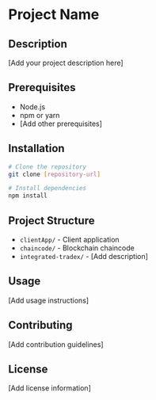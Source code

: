 # Project Name

## Description
[Add your project description here]

## Prerequisites
- Node.js
- npm or yarn
- [Add other prerequisites]

## Installation
```bash
# Clone the repository
git clone [repository-url]

# Install dependencies
npm install
```

## Project Structure
- `clientApp/` - Client application
- `chaincode/` - Blockchain chaincode
- `integrated-tradex/` - [Add description]

## Usage
[Add usage instructions]

## Contributing
[Add contribution guidelines]

## License
[Add license information] 
